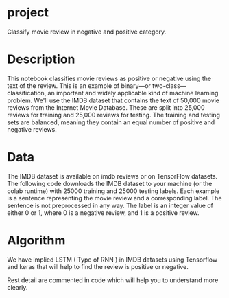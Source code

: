 # project

Classify movie review in negative and positive category.

# Description
This notebook classifies movie reviews as positive or negative using the text of the review. This is an example of binary—or two-class—classification, an important and widely applicable kind of machine learning problem.
We'll use the IMDB dataset that contains the text of 50,000 movie reviews from the Internet Movie Database. These are split into 25,000 reviews for training and 25,000 reviews for testing. The training and testing sets are balanced, meaning they contain an equal number of positive and negative reviews.

# Data
The IMDB dataset is available on imdb reviews or on TensorFlow datasets. The following code downloads the IMDB dataset to your machine (or the colab runtime) with 25000 training and 25000 testing labels. Each example is a sentence representing the movie review and a corresponding label. The sentence is not preprocessed in any way. The label is an integer value of either 0 or 1, where 0 is a negative review, and 1 is a positive review.

# Algorithm
We have implied LSTM ( Type of RNN ) in IMDB datasets using Tensorflow and keras that will help to find the review is positive or negative.

Rest detail are commented in code which will help you to understand more clearly.
